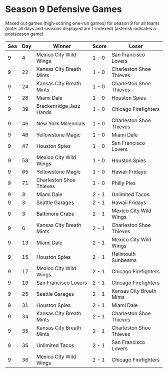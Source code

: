 # Season 9 Defensive Games



Maxed out games (high-scoring one-run games) for season 9 for all teams (note: all days and seasons displayed are 1-indexed) (asterisk indicates a postseason game)


| Sea | Day | Winner | Score | Loser | 
| ------ |------ |------ |------ |------ |
| 9 | 4 | Mexico City Wild Wings | 1 - 0 | San Francisco Lovers | 
| 9 | 22 | Kansas City Breath Mints | 1 - 0 | Charleston Shoe Thieves | 
| 9 | 24 | Kansas City Breath Mints | 1 - 0 | Charleston Shoe Thieves | 
| 9 | 28 | Miami Dale | 1 - 0 | Houston Spies | 
| 9 | 39 | Breckenridge Jazz Hands | 1 - 0 | Chicago Firefighters | 
| 9 | 46 | New York Millennials | 1 - 0 | Charleston Shoe Thieves | 
| 9 | 46 | Yellowstone Magic | 1 - 0 | Miami Dale | 
| 9 | 47 | Houston Spies | 1 - 0 | San Francisco Lovers | 
| 9 | 58 | Mexico City Wild Wings | 1 - 0 | Houston Spies | 
| 9 | 65 | Yellowstone Magic | 1 - 0 | Hawaii Fridays | 
| 9 | 71 | Charleston Shoe Thieves | 1 - 0 | Philly Pies | 
| 9 | 3 | Miami Dale | 2 - 1 | Unlimited Tacos | 
| 9 | 3 | Seattle Garages | 2 - 1 | Hawaii Fridays | 
| 9 | 3 | Baltimore Crabs | 2 - 1 | Mexico City Wild Wings | 
| 9 | 6 | Kansas City Breath Mints | 2 - 1 | Charleston Shoe Thieves | 
| 9 | 13 | Miami Dale | 2 - 1 | Mexico City Wild Wings | 
| 9 | 15 | Houston Spies | 2 - 1 | Hellmouth Sunbeams | 
| 9 | 17 | Mexico City Wild Wings | 2 - 1 | Chicago Firefighters | 
| 9 | 19 | San Francisco Lovers | 2 - 1 | Chicago Firefighters | 
| 9 | 25 | Seattle Garages | 2 - 1 | Kansas City Breath Mints | 
| 9 | 31 | Houston Spies | 2 - 1 | Miami Dale | 
| 9 | 34 | Kansas City Breath Mints | 2 - 1 | Charleston Shoe Thieves | 
| 9 | 35 | Kansas City Breath Mints | 2 - 1 | Charleston Shoe Thieves | 
| 9 | 36 | Unlimited Tacos | 2 - 1 | San Francisco Lovers | 
| 9 | 36 | Mexico City Wild Wings | 2 - 1 | Chicago Firefighters | 


